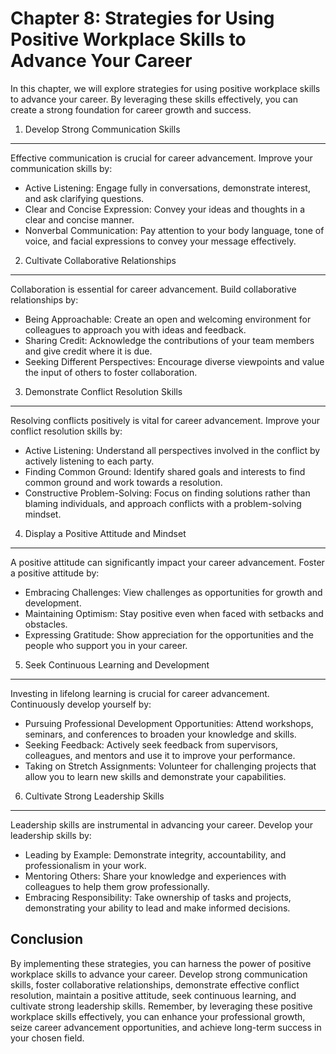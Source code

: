 Chapter 8: Strategies for Using Positive Workplace Skills to Advance Your Career
================================================================================

In this chapter, we will explore strategies for using positive workplace skills to advance your career. By leveraging these skills effectively, you can create a strong foundation for career growth and success.

1. Develop Strong Communication Skills
--------------------------------------

Effective communication is crucial for career advancement. Improve your communication skills by:

* Active Listening: Engage fully in conversations, demonstrate interest, and ask clarifying questions.
* Clear and Concise Expression: Convey your ideas and thoughts in a clear and concise manner.
* Nonverbal Communication: Pay attention to your body language, tone of voice, and facial expressions to convey your message effectively.

2. Cultivate Collaborative Relationships
----------------------------------------

Collaboration is essential for career advancement. Build collaborative relationships by:

* Being Approachable: Create an open and welcoming environment for colleagues to approach you with ideas and feedback.
* Sharing Credit: Acknowledge the contributions of your team members and give credit where it is due.
* Seeking Different Perspectives: Encourage diverse viewpoints and value the input of others to foster collaboration.

3. Demonstrate Conflict Resolution Skills
-----------------------------------------

Resolving conflicts positively is vital for career advancement. Improve your conflict resolution skills by:

* Active Listening: Understand all perspectives involved in the conflict by actively listening to each party.
* Finding Common Ground: Identify shared goals and interests to find common ground and work towards a resolution.
* Constructive Problem-Solving: Focus on finding solutions rather than blaming individuals, and approach conflicts with a problem-solving mindset.

4. Display a Positive Attitude and Mindset
------------------------------------------

A positive attitude can significantly impact your career advancement. Foster a positive attitude by:

* Embracing Challenges: View challenges as opportunities for growth and development.
* Maintaining Optimism: Stay positive even when faced with setbacks and obstacles.
* Expressing Gratitude: Show appreciation for the opportunities and the people who support you in your career.

5. Seek Continuous Learning and Development
-------------------------------------------

Investing in lifelong learning is crucial for career advancement. Continuously develop yourself by:

* Pursuing Professional Development Opportunities: Attend workshops, seminars, and conferences to broaden your knowledge and skills.
* Seeking Feedback: Actively seek feedback from supervisors, colleagues, and mentors and use it to improve your performance.
* Taking on Stretch Assignments: Volunteer for challenging projects that allow you to learn new skills and demonstrate your capabilities.

6. Cultivate Strong Leadership Skills
-------------------------------------

Leadership skills are instrumental in advancing your career. Develop your leadership skills by:

* Leading by Example: Demonstrate integrity, accountability, and professionalism in your work.
* Mentoring Others: Share your knowledge and experiences with colleagues to help them grow professionally.
* Embracing Responsibility: Take ownership of tasks and projects, demonstrating your ability to lead and make informed decisions.

Conclusion
----------

By implementing these strategies, you can harness the power of positive workplace skills to advance your career. Develop strong communication skills, foster collaborative relationships, demonstrate effective conflict resolution, maintain a positive attitude, seek continuous learning, and cultivate strong leadership skills. Remember, by leveraging these positive workplace skills effectively, you can enhance your professional growth, seize career advancement opportunities, and achieve long-term success in your chosen field.
